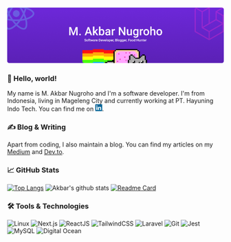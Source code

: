 ![cover](static/img/cover.png)

### 👋 Hello, world!

My name is M. Akbar Nugroho and I'm a software developer. I'm from Indonesia, living in Mageleng City and currently working at PT. Hayuning Indo Tech. You can find me on [<img src="static/img/linkedin.svg" alt="linkedin" width="16" height="16">](https://www.linkedin.com/in/thexdev/).

### ✍️ Blog & Writing

Apart from coding, I also maintain a blog. You can find my articles on my [Medium](https://medium.com/@thexdev) and [Dev.to](https://dev.to/thexdev).

### 📈 GitHub Stats

[![Top Langs](https://github-readme-stats.vercel.app/api/top-langs/?username=thexdev&hide=html,css&bg_color=90,6d28d9,5b21b6&title_color=ffffff&text_color=ffffff&hide_border=true)](https://github.com/thexdev)
![Akbar's github stats](https://github-readme-stats.vercel.app/api?username=thexdev&show_icons=true&bg_color=90,6d28d9,5b21b6&title_color=ffffff&text_color=ffffff&icon_color=d02aca&hide_border=true)
[![Readme Card](https://github-readme-stats.vercel.app/api/pin/?username=thexdev&repo=belanjaa&bg_color=90,6d28d9,5b21b6&title_color=ffffff&text_color=ffffff&icon_color=d02aca&hide_border=true)](https://github.com/thexdev/belanjaa)

### 🛠️ Tools & Technologies

![Linux](https://img.shields.io/badge/OS-Linux-informational?style=for-the-badge&logo=Linux&logoColor=white&color=7c3aed) ![Next.js](https://img.shields.io/badge/Code-Next.js-informational?style=for-the-badge&logo=Next.js&logoColor=white&color=7c3aed) ![ReactJS](https://img.shields.io/badge/Code-ReactJS-informational?style=for-the-badge&logo=React&logoColor=white&color=7c3aed) ![TailwindCSS](https://img.shields.io/badge/Code-Tailwind%20CSS-informational?style=for-the-badge&logo=Tailwind%20CSS&logoColor=white&color=7c3aed) ![Laravel](https://img.shields.io/badge/Code-Laravel-informational?style=for-the-badge&logo=Laravel&logoColor=white&color=7c3aed) ![Git](https://img.shields.io/badge/Tools-Git-informational?style=for-the-badge&logo=Git&logoColor=white&color=7c3aed) ![Jest](https://img.shields.io/badge/Tools-Jest-informational?style=for-the-badge&logo=Jest&logoColor=white&color=7c3aed) ![MySQL](https://img.shields.io/badge/Tools-MySQL-informational?style=for-the-badge&logo=MySQL&logoColor=white&color=7c3aed) ![Digital Ocean](https://img.shields.io/badge/Cloud-Digital%20Ocean-informational?style=for-the-badge&logo=DigitalOcean&logoColor=white&color=7c3aed)
